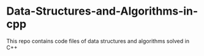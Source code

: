 # Data-Structures-and-Algorithms-in-cpp
This repo contains code files of data structures and algorithms solved in C++
